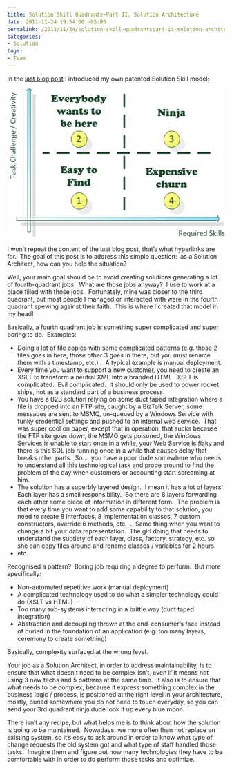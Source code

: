 ```yaml
---
title: Solution Skill Quadrants–Part II, Solution Architecture
date: 2011-11-24 19:54:00 -05:00
permalink: /2011/11/24/solution-skill-quadrantspart-ii-solution-architecture/
categories:
- Solution
tags:
- Team
---
```

<p>In the <a href="http://vincentlauzon.wordpress.com/2011/11/22/solution-skill-quadrantspart-i-the-model/">last blog post</a> I introduced my own patented Solution Skill model:</p>  <p><a href="/assets/2011/11/solution-skill-quadrantspart-ii-solution-architecture/image_thumb6.png"><img style="background-image:none;padding-left:0;padding-right:0;display:inline;padding-top:0;border-width:0;margin:0;" title="image_thumb6" border="0" alt="image_thumb6" src="/assets/2011/11/solution-skill-quadrantspart-ii-solution-architecture/image_thumb6_thumb.png" width="518" height="347" /></a></p>  <p>I won’t repeat the content of the last blog post, that’s what hyperlinks are for.&#160; The goal of this post is to address this simple question:&#160; as a Solution Architect, how can you help the situation?</p>  <p>Well, your main goal should be to avoid creating solutions generating a lot of fourth-quadrant jobs.&#160; What are those jobs anyway?&#160; I use to work at a place filled with those jobs.&#160; Fortunately, mine was closer to the third quadrant, but most people I managed or interacted with were in the fourth quadrant spewing against their faith.&#160; This is where I created that model in my head!</p>  <p>Basically, a fourth quadrant job is something super complicated and super boring to do.&#160; Examples:</p>  <ul>   <li>Doing a lot of file copies with some complicated patterns (e.g. those 2 files goes in here, those other 3 goes in there, but you must rename them with a timestamp, etc.) .&#160; A typical example is manual deployment. </li>    <li>Every time you want to support a new customer, you need to create an XSLT to transform a neutral XML into a branded HTML.&#160; XSLT is complicated.&#160; Evil complicated.&#160; It should only be used to power rocket ships, not as a standard part of a business process. </li>    <li>You have a B2B solution relying on some duct taped integration where a file is dropped into an FTP site, caught by a BizTalk Server, some messages are sent to MSMQ, un-queued by a Windows Service with funky credential settings and pushed to an internal web service.&#160; That was super cool on paper, except that in operation, that sucks because the FTP site goes down, the MSMQ gets poisoned, the Windows Services is unable to start once in a while, your Web Service is flaky and there is this SQL job running once in a while that causes delay that breaks other parts.&#160; So…&#160; you have a poor dude somewhere who needs to understand all this technological task and probe around to find the problem of the day when customers or accounting start screaming at him. </li>    <li>The solution has a superbly layered design.&#160; I mean it has a lot of layers!&#160; Each layer has a small responsibility.&#160; So there are 8 layers forwarding each other some piece of information in different form.&#160; The problem is that every time you want to add some capability to that solution, you need to create 8 interfaces, 8 implementation classes, 7 custom constructors, override 6 methods, etc.&#160; .&#160; Same thing when you want to change a bit your data representation.&#160; The girl doing that needs to understand the subtlety of each layer, class, factory, strategy, etc. so she can copy files around and rename classes / variables for 2 hours. </li>    <li>etc. </li> </ul>  <p>Recognised a pattern?&#160; Boring job requiring a degree to perform.&#160; But more specifically:</p>  <ul>   <li>Non-automated repetitive work (manual deployment) </li>    <li>A complicated technology used to do what a simpler technology could do (XSLT vs HTML) </li>    <li>Too many sub-systems interacting in a brittle way (duct taped integration) </li>    <li>Abstraction and decoupling thrown at the end-consumer’s face instead of buried in the foundation of an application (e.g. too many layers, ceremony to create something) </li> </ul>  <p>Basically, complexity surfaced at the wrong level.</p>  <p>Your job as a Solution Architect, in order to address maintainability, is to ensure that what doesn’t need to be complex isn’t, even if it means not using 3 new techs and 5 patterns at the same time.&#160; It also is to ensure that what needs to be complex, because it express something complex in the business logic / process, is positioned at the right level in your architecture, mostly, buried somewhere you do not need to touch everyday, so you can send your 3rd quadrant ninja dude look it up every blue moon.</p>  <p>There isn’t any recipe, but what helps me is to think about how the solution is going to be maintained.&#160; Nowadays, we more often than not replace an existing system, so it’s easy to ask around in order to know what type of change requests the old system got and what type of staff handled those tasks.&#160; Imagine them and figure out how many technologies they have to be comfortable with in order to do perform those tasks and optimize.</p>